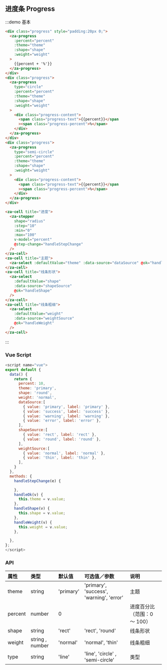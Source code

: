 ## 进度条 Progress

:::demo 基本

```html
<div class="progress" style="padding:20px 0;">
  <za-progress
    :percent="percent"
    :theme="theme"
    :shape="shape"
    :weight="weight"
  >
    {{percent + '%'}}
  </za-progress>
</div>
<div class="progress">
  <za-progress
    type="circle"
    :percent="percent"
    :theme="theme"
    :shape="shape"
    :weight="weight"
  >
    <div class="progress-content">
      <span class="progress-text">{{percent}}</span
      ><span class="progress-percent">%</span>
    </div>
  </za-progress>
</div>
<div class="progress">
  <za-progress
    type="semi-circle"
    :percent="percent"
    :theme="theme"
    :shape="shape"
    :weight="weight"
  >
    <div class="progress-content">
      <span class="progress-text">{{percent}}</span
      ><span class="progress-percent">%</span>
    </div>
  </za-progress>
</div>

<za-cell title="进度">
  <za-stepper
    shape="radius"
    :step="10"
    :min="0"
    :max="100"
    v-model="percent"
    @step-change="handleStepChange"
  />
</za-cell>
<za-cell title="主题">
  <za-select :defaultValue="theme" :data-source="dataSource" @ok="handleOk" />
</za-cell>
<za-cell title="线条形状">
  <za-select
    :defaultValue="shape"
    :data-source="shapeSource"
    @ok="handleShape"
  />
</za-cell>
<za-cell title="线条粗细">
  <za-select
    :defaultValue="weight"
    :data-source="weightSource"
    @ok="handleWeight"
  />
</za-cell>
```

:::

### Vue Script

```javascript
<script name="vue">
export default {
  data() {
    return {
      percent: 10,
      theme: 'primary',
      shape: 'round',
      weight: 'normal',
      dataSource:[
        { value: 'primary', label: 'primary' },
        { value: 'success', label: 'success' },
        { value: 'warning', label: 'warning' },
        { value: 'error', label: 'error' },
      ],
      shapeSource:[
        { value: 'rect', label: 'rect' },
        { value: 'round', label: 'round' },
      ],
      weightSource:[
        { value: 'normal', label: 'normal' },
        { value: 'thin', label: 'thin' },
      ],
    }
  },
  methods: {
    handleStepChange(e) {

    },
    handleOk(v) {
      this.theme = v.value;
    },
    handleShape(v) {
      this.shape = v.value;
    },
    handleWeight(v) {
      this.weight = v.value;
    },

  },
};
</script>
```

### API

| 属性      | 类型             | 默认值      | 可选值／参数                             | 说明                         |
| :-------- | :--------------- | :---------- | :--------------------------------------- | :--------------------------- |
| theme     | string           | 'primary'   | 'primary', 'success', 'warning', 'error' | 主题                         |
| percent   | number           | 0           |                                          | 进度百分比（范围：0 ～ 100） |
| shape     | string           | 'rect'      | 'rect', 'round'                          | 线条形状                     |
| weight    | string , number | 'normal'    | 'normal', 'thin'                         | 线条粗细                     |
| type      | string           | 'line'      | 'line', 'circle' , 'semi-circle'         | 类型                         |
